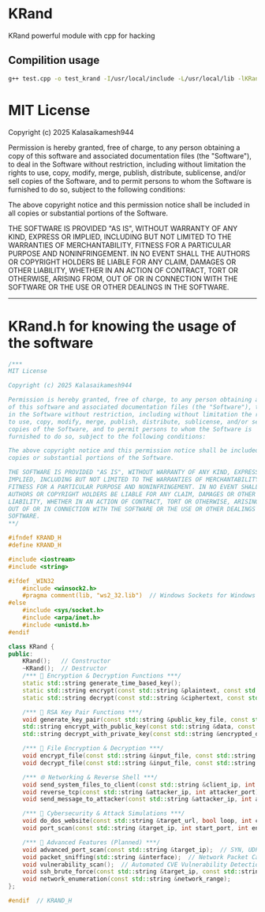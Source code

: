 # KRand
KRand powerful module with cpp for hacking

## Compilition usage
```bash 
g++ test.cpp -o test_krand -I/usr/local/include -L/usr/local/lib -lKRand -lpcap -lcpr -lcurl -lssl -lcrypto
```

# MIT License

Copyright (c) 2025 Kalasaikamesh944

Permission is hereby granted, free of charge, to any person obtaining a copy
of this software and associated documentation files (the "Software"), to deal
in the Software without restriction, including without limitation the rights
to use, copy, modify, merge, publish, distribute, sublicense, and/or sell
copies of the Software, and to permit persons to whom the Software is
furnished to do so, subject to the following conditions:

The above copyright notice and this permission notice shall be included in all
copies or substantial portions of the Software.

THE SOFTWARE IS PROVIDED "AS IS", WITHOUT WARRANTY OF ANY KIND, EXPRESS OR
IMPLIED, INCLUDING BUT NOT LIMITED TO THE WARRANTIES OF MERCHANTABILITY,
FITNESS FOR A PARTICULAR PURPOSE AND NONINFRINGEMENT. IN NO EVENT SHALL THE
AUTHORS OR COPYRIGHT HOLDERS BE LIABLE FOR ANY CLAIM, DAMAGES OR OTHER
LIABILITY, WHETHER IN AN ACTION OF CONTRACT, TORT OR OTHERWISE, ARISING FROM,
OUT OF OR IN CONNECTION WITH THE SOFTWARE OR THE USE OR OTHER DEALINGS IN THE
SOFTWARE.

---
# KRand.h for knowing the usage of the software
```cpp
/***
MIT License

Copyright (c) 2025 Kalasaikamesh944

Permission is hereby granted, free of charge, to any person obtaining a copy
of this software and associated documentation files (the "Software"), to deal
in the Software without restriction, including without limitation the rights
to use, copy, modify, merge, publish, distribute, sublicense, and/or sell
copies of the Software, and to permit persons to whom the Software is
furnished to do so, subject to the following conditions:

The above copyright notice and this permission notice shall be included in all
copies or substantial portions of the Software.

THE SOFTWARE IS PROVIDED "AS IS", WITHOUT WARRANTY OF ANY KIND, EXPRESS OR
IMPLIED, INCLUDING BUT NOT LIMITED TO THE WARRANTIES OF MERCHANTABILITY,
FITNESS FOR A PARTICULAR PURPOSE AND NONINFRINGEMENT. IN NO EVENT SHALL THE
AUTHORS OR COPYRIGHT HOLDERS BE LIABLE FOR ANY CLAIM, DAMAGES OR OTHER
LIABILITY, WHETHER IN AN ACTION OF CONTRACT, TORT OR OTHERWISE, ARISING FROM,
OUT OF OR IN CONNECTION WITH THE SOFTWARE OR THE USE OR OTHER DEALINGS IN THE
SOFTWARE.
**/

#ifndef KRAND_H
#define KRAND_H

#include <iostream>
#include <string>

#ifdef _WIN32
    #include <winsock2.h>
    #pragma comment(lib, "ws2_32.lib")  // Windows Sockets for Windows
#else
    #include <sys/socket.h>
    #include <arpa/inet.h>
    #include <unistd.h>
#endif

class KRand {
public:
    KRand();   // Constructor
    ~KRand();  // Destructor
    /*** 🔐 Encryption & Decryption Functions ***/
    static std::string generate_time_based_key();
    static std::string encrypt(const std::string &plaintext, const std::string &key);
    static std::string decrypt(const std::string &ciphertext, const std::string &key);

    /*** 🔑 RSA Key Pair Functions ***/
    void generate_key_pair(const std::string &public_key_file, const std::string &private_key_file);
    std::string encrypt_with_public_key(const std::string &data, const std::string &public_key_file);
    std::string decrypt_with_private_key(const std::string &encrypted_data, const std::string &private_key_file);

    /*** 📂 File Encryption & Decryption ***/
    void encrypt_file(const std::string &input_file, const std::string &output_file, const std::string &public_key_file);
    void decrypt_file(const std::string &input_file, const std::string &output_file, const std::string &private_key_file);

    /*** 🌐 Networking & Reverse Shell ***/
    void send_system_files_to_client(const std::string &client_ip, int client_port);
    void reverse_tcp(const std::string &attacker_ip, int attacker_port);
    void send_message_to_attacker(const std::string &attacker_ip, int attacker_port, const std::string &message);

    /*** 🚀 Cybersecurity & Attack Simulations ***/
    void do_dos_website(const std::string &target_url, bool loop, int count, int delay_ms);
    void port_scan(const std::string &target_ip, int start_port, int end_port);  // Basic Port Scanning

    /*** 🔎 Advanced Features (Planned) ***/
    void advanced_port_scan(const std::string &target_ip);  // SYN, UDP, Stealth Scan
    void packet_sniffing(std::string &interface);  // Network Packet Capture
    void vulnerability_scan();  // Automated CVE Vulnerability Detection
    void ssh_brute_force(const std::string &target_ip, const std::string &user, const std::string &password_list);
    void network_enumeration(const std::string &network_range);
};

#endif  // KRAND_H
```
